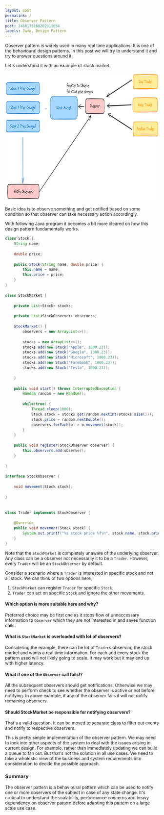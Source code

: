 ```yaml
---
layout: post
permalink: /
title: Observer Pattern
post: 2466173168202911654
labels: Java, Design Pattern
---
```


Observer pattern is widely used in many real time applications. It is one of the behavioural design patterns. In this post we will try to understand it and try to answer questions around it.

Let's understand it with an example of stock market.

<img src="./imgs/image%20copy.png" height="420px" width="820px" />

Basic idea is to observe something and get notified based on some condition so that observer can take necessary action accordingly.

With following Java program it becomes a bit more cleared on how this design pattern fundamentally works.

```java
class Stock {
    String name;

    double price;

    public Stock(String name, double price) {
        this.name = name;
        this.price = price;
    }
}

class StockMarket {

    private List<Stock> stocks;

    private List<StockObserver> observers;

    StockMarket() {
        observers = new ArrayList<>();

        stocks = new ArrayList<>();
        stocks.add(new Stock("Apple", 1000.23));
        stocks.add(new Stock("Google", 1000.23));
        stocks.add(new Stock("Microsoft", 1000.23));
        stocks.add(new Stock("Facebook", 1000.23));
        stocks.add(new Stock("Tesla", 1000.23));

    }

    public void start() throws InterruptedException {
        Random random = new Random();

        while(true) {
            Thread.sleep(1000);
            Stock stock = stocks.get(random.nextInt(stocks.size()));
            stock.price = random.nextDouble();
            observers.forEach(o -> o.movement(stock));
        }
    }

    public void register(StockObserver observer) {
        this.observers.add(observer);
    }

}

interface StockObserver {

    void movement(Stock stock);

}


class Trader implements StockObserver {

    @Override
    public void movement(Stock stock) {
        System.out.printf("%s stock price %f\n", stock.name, stock.price);
    }
}
```

Note that the `StockMarket` is completely unaware of the underlying observer. Any class can be a observer not necessarily it to be a `Trader`. However, every `Trader` will be an `StockObserver` by default. 

Consider a scenario where a `Trader` is interested in specific stock and not all stock. We can think of two options here,
1. `StockMarket` can register `Trader` for specific `Stock`.
2. `Trader` can act on specific `Stock` and ignore the other movements.

#### Which option is more suitable here and why?
Preferred choice may be first one as it stops flow of unneccessary information to `Observer` which they are not interested in and saves function calls.

#### What is `StockMarket` is overloaded with lot of observers?
Considering the example, there can be lot of `Trader`s observing the stock market and wants a real time information. For each and every stock the pattern used will not likely going to scale. It may work but it may end up with higher latency.

#### What if one of the `Observer` call fails!?
All the subsequent observers should get notifications. Otherwise we may need to perform check to see whether the observer is active or not before notifying. In above example, if any of the observer fails it will not notify remaining observers.

#### Should StockMarket be responsible for notifying observers?
That's a valid question. It can be moved to separate class to filter out events and notify to respective observers.

This is pretty simple implementation of the observer pattern. We may need to look into other aspects of the system to deal with the issues arising in current design. For example, rather than immediately updating we can build a queue to fan out. But that's not the solution in all use cases. We need to take a wholestic view of the business and system requirements into consideration to decide the possible approach.

### Summary
The observer pattern is a behavioural pattern which can be used to notify one or more observers of the subject in case of any state change. It's crutical to understand the scalability, performance concerns and heavy dependency on observer pattern before adapting this pattern on a large scale use case.